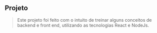 ## Projeto

> Este projeto foi feito com o intuito de treinar alguns conceitos de backend e front end, utilizando as tecnologias React e NodeJs.
